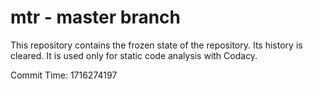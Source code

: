 # mtr - master branch

This repository contains the frozen state of the repository.
Its history is cleared. It is used only for static code
analysis with Codacy.

Commit Time: 1716274197